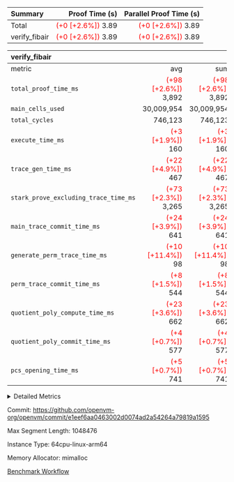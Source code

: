 | Summary | Proof Time (s) | Parallel Proof Time (s) |
|:---|---:|---:|
| Total | <span style='color: red'>(+0 [+2.6%])</span> 3.89 | <span style='color: red'>(+0 [+2.6%])</span> 3.89 |
| verify_fibair | <span style='color: red'>(+0 [+2.6%])</span> 3.89 | <span style='color: red'>(+0 [+2.6%])</span> 3.89 |


| verify_fibair |||||
|:---|---:|---:|---:|---:|
|metric|avg|sum|max|min|
| `total_proof_time_ms ` | <span style='color: red'>(+98 [+2.6%])</span> 3,892 | <span style='color: red'>(+98 [+2.6%])</span> 3,892 | <span style='color: red'>(+98 [+2.6%])</span> 3,892 | <span style='color: red'>(+98 [+2.6%])</span> 3,892 |
| `main_cells_used     ` |  30,009,954 |  30,009,954 |  30,009,954 |  30,009,954 |
| `total_cycles        ` |  746,123 |  746,123 |  746,123 |  746,123 |
| `execute_time_ms     ` | <span style='color: red'>(+3 [+1.9%])</span> 160 | <span style='color: red'>(+3 [+1.9%])</span> 160 | <span style='color: red'>(+3 [+1.9%])</span> 160 | <span style='color: red'>(+3 [+1.9%])</span> 160 |
| `trace_gen_time_ms   ` | <span style='color: red'>(+22 [+4.9%])</span> 467 | <span style='color: red'>(+22 [+4.9%])</span> 467 | <span style='color: red'>(+22 [+4.9%])</span> 467 | <span style='color: red'>(+22 [+4.9%])</span> 467 |
| `stark_prove_excluding_trace_time_ms` | <span style='color: red'>(+73 [+2.3%])</span> 3,265 | <span style='color: red'>(+73 [+2.3%])</span> 3,265 | <span style='color: red'>(+73 [+2.3%])</span> 3,265 | <span style='color: red'>(+73 [+2.3%])</span> 3,265 |
| `main_trace_commit_time_ms` | <span style='color: red'>(+24 [+3.9%])</span> 641 | <span style='color: red'>(+24 [+3.9%])</span> 641 | <span style='color: red'>(+24 [+3.9%])</span> 641 | <span style='color: red'>(+24 [+3.9%])</span> 641 |
| `generate_perm_trace_time_ms` | <span style='color: red'>(+10 [+11.4%])</span> 98 | <span style='color: red'>(+10 [+11.4%])</span> 98 | <span style='color: red'>(+10 [+11.4%])</span> 98 | <span style='color: red'>(+10 [+11.4%])</span> 98 |
| `perm_trace_commit_time_ms` | <span style='color: red'>(+8 [+1.5%])</span> 544 | <span style='color: red'>(+8 [+1.5%])</span> 544 | <span style='color: red'>(+8 [+1.5%])</span> 544 | <span style='color: red'>(+8 [+1.5%])</span> 544 |
| `quotient_poly_compute_time_ms` | <span style='color: red'>(+23 [+3.6%])</span> 662 | <span style='color: red'>(+23 [+3.6%])</span> 662 | <span style='color: red'>(+23 [+3.6%])</span> 662 | <span style='color: red'>(+23 [+3.6%])</span> 662 |
| `quotient_poly_commit_time_ms` | <span style='color: red'>(+4 [+0.7%])</span> 577 | <span style='color: red'>(+4 [+0.7%])</span> 577 | <span style='color: red'>(+4 [+0.7%])</span> 577 | <span style='color: red'>(+4 [+0.7%])</span> 577 |
| `pcs_opening_time_ms ` | <span style='color: red'>(+5 [+0.7%])</span> 741 | <span style='color: red'>(+5 [+0.7%])</span> 741 | <span style='color: red'>(+5 [+0.7%])</span> 741 | <span style='color: red'>(+5 [+0.7%])</span> 741 |



<details>
<summary>Detailed Metrics</summary>

|  | verify_program_compile_ms | total_cells | stark_prove_excluding_trace_time_ms | quotient_poly_compute_time_ms | quotient_poly_commit_time_ms | perm_trace_commit_time_ms | pcs_opening_time_ms | main_trace_commit_time_ms |
| --- | --- | --- | --- | --- | --- | --- | --- |
|  | 3 | 65,536 | 70 | 3 | 13 | 0 | 35 | 17 | 

| air_name | rows | quotient_deg | main_cols | interactions | constraints | cells |
| --- | --- | --- | --- | --- | --- | --- |
| AccessAdapterAir<2> |  | 4 |  | 5 | 12 |  | 
| AccessAdapterAir<4> |  | 4 |  | 5 | 12 |  | 
| AccessAdapterAir<8> |  | 4 |  | 5 | 12 |  | 
| FibonacciAir | 32,768 | 1 | 2 |  | 5 | 65,536 | 
| FriReducedOpeningAir |  | 4 |  | 35 | 59 |  | 
| NativePoseidon2Air<BabyBearParameters>, 1> |  | 4 |  | 31 | 302 |  | 
| PhantomAir |  | 4 |  | 3 | 4 |  | 
| ProgramAir |  | 1 |  | 1 | 4 |  | 
| VariableRangeCheckerAir |  | 1 |  | 1 | 4 |  | 
| VmAirWrapper<BranchNativeAdapterAir, BranchEqualCoreAir<1> |  | 2 |  | 11 | 23 |  | 
| VmAirWrapper<JalNativeAdapterAir, JalCoreAir> |  | 4 |  | 7 | 6 |  | 
| VmAirWrapper<NativeAdapterAir<2, 0>, PublicValuesCoreAir> |  | 4 |  | 11 | 22 |  | 
| VmAirWrapper<NativeAdapterAir<2, 1>, FieldArithmeticCoreAir> |  | 4 |  | 15 | 23 |  | 
| VmAirWrapper<NativeLoadStoreAdapterAir<1>, NativeLoadStoreCoreAir<1> |  | 4 |  | 19 | 31 |  | 
| VmAirWrapper<NativeVectorizedAdapterAir<4>, FieldExtensionCoreAir> |  | 4 |  | 15 | 23 |  | 
| VmConnectorAir |  | 4 |  | 3 | 8 |  | 
| VolatileBoundaryAir |  | 4 |  | 4 | 16 |  | 

| group | trace_gen_time_ms | total_proof_time_ms | total_cycles | total_cells | stark_prove_excluding_trace_time_ms | quotient_poly_compute_time_ms | quotient_poly_commit_time_ms | perm_trace_commit_time_ms | pcs_opening_time_ms | main_trace_commit_time_ms | main_cells_used | generate_perm_trace_time_ms | execute_time_ms |
| --- | --- | --- | --- | --- | --- | --- | --- | --- | --- | --- | --- | --- | --- |
| verify_fibair | 467 | 3,892 | 746,123 | 89,839,640 | 3,265 | 662 | 577 | 544 | 741 | 641 | 30,009,954 | 98 | 160 | 

| group | air_name | rows | prep_cols | perm_cols | main_cols | cells |
| --- | --- | --- | --- | --- | --- | --- |
| verify_fibair | AccessAdapterAir<2> | 131,072 |  | 16 | 11 | 3,538,944 | 
| verify_fibair | AccessAdapterAir<4> | 65,536 |  | 16 | 13 | 1,900,544 | 
| verify_fibair | AccessAdapterAir<8> | 32,768 |  | 16 | 17 | 1,081,344 | 
| verify_fibair | FriReducedOpeningAir | 512 |  | 76 | 64 | 71,680 | 
| verify_fibair | NativePoseidon2Air<BabyBearParameters>, 1> | 8,192 |  | 36 | 348 | 3,145,728 | 
| verify_fibair | PhantomAir | 16,384 |  | 8 | 6 | 229,376 | 
| verify_fibair | ProgramAir | 8,192 |  | 8 | 10 | 147,456 | 
| verify_fibair | VariableRangeCheckerAir | 262,144 | 2 | 8 | 1 | 2,359,296 | 
| verify_fibair | VmAirWrapper<BranchNativeAdapterAir, BranchEqualCoreAir<1> | 262,144 |  | 28 | 23 | 13,369,344 | 
| verify_fibair | VmAirWrapper<JalNativeAdapterAir, JalCoreAir> | 32,768 |  | 12 | 10 | 720,896 | 
| verify_fibair | VmAirWrapper<NativeAdapterAir<2, 1>, FieldArithmeticCoreAir> | 524,288 |  | 20 | 30 | 26,214,400 | 
| verify_fibair | VmAirWrapper<NativeLoadStoreAdapterAir<1>, NativeLoadStoreCoreAir<1> | 524,288 |  | 24 | 41 | 34,078,720 | 
| verify_fibair | VmAirWrapper<NativeVectorizedAdapterAir<4>, FieldExtensionCoreAir> | 8,192 |  | 20 | 40 | 491,520 | 
| verify_fibair | VmConnectorAir | 2 | 1 | 8 | 4 | 24 | 
| verify_fibair | VolatileBoundaryAir | 131,072 |  | 8 | 11 | 2,490,368 | 

</details>


Commit: https://github.com/openvm-org/openvm/commit/e1eef6aa0463002d0074ad2a54264a79819a1595

Max Segment Length: 1048476

Instance Type: 64cpu-linux-arm64

Memory Allocator: mimalloc

[Benchmark Workflow](https://github.com/openvm-org/openvm/actions/runs/12696430450)
